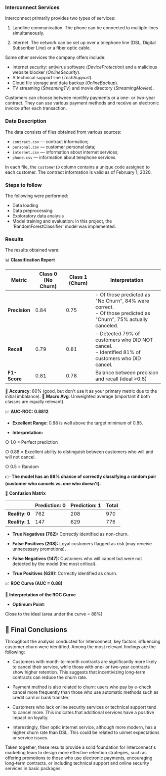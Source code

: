 ### Interconnect Services

Interconnect primarily provides two types of services:

1. Landline communication. The phone can be connected to multiple lines simultaneously.

2. Internet. The network can be set up over a telephone line (DSL, Digital Subscriber Line) or a fiber optic cable.

Some other services the company offers include:

- Internet security: antivirus software (*DeviceProtection*) and a malicious website blocker (*OnlineSecurity*).
- A technical support line (*TechSupport*).
- Cloud file storage and data backup (*OnlineBackup*).
- TV streaming (*StreamingTV*) and movie directory (*StreamingMovies*).
  
Customers can choose between monthly payments or a one- or two-year contract. They can use various payment methods and receive an electronic invoice after each transaction.

### Data Description

The data consists of files obtained from various sources:

- `contract.csv` — contract information;
- `personal.csv` — customer personal data;
- `internet.csv` — information about internet services;
- `phone.csv` — information about telephone services.

In each file, the `customerID` column contains a unique code assigned to each customer. The contract information is valid as of February 1, 2020.

### Steps to follow

The following were performed:

- Data loading
- Data preprocessing
- Exploratory data analysis
- Model training and evaluation: In this project, the 'RandomForestClassifier' model was implemented.

### Results

The results obtained were:

📊 **Classification Report**

| Metric | Class 0 (No Churn) | Class 1 (Churn) | Interpretation |
|---------------|--------------------|------------------|----------------|
| **Precision** | 0.84 | 0.75 | - Of those predicted as "No Churn", 84% were correct.<br>- Of those predicted as "Churn", 75% actually canceled. |
| **Recall** | 0.79 | 0.81 | - Detected 79% of customers who DID NOT cancel.<br>- Identified 81% of customers who DID cancel. |
| **F1-Score** | 0.81 | 0.78 | Balance between precision and recall (ideal >0.8) |

🔹 **Accuracy**: 80% (good, but don't use it as your primary metric due to the initial imbalance).
🔹 **Macro Avg**: Unweighted average (important if both classes are equally relevant).


📈 **AUC-ROC: 0.8812**

- **Excellent Range:** 0.88 is well above the target minimum of 0.85.

- **Interpretation:**

○ 1.0 = Perfect prediction

○ 0.88 = Excellent ability to distinguish between customers who will and will not cancel.

○ 0.5 = Random

👉 **The model has an 88% chance of correctly classifying a random pair (customer who cancels vs. one who doesn't).**

📌 **Confusion Matrix**

| | Prediction: 0 | Prediction: 1 | Total |
|---------------|--------------------|-----------------|----------------|
| **Reality: 0** | 762 | 208 | 970 |
| **Reality: 1** | 147 | 629 | 776 |

- **True Negatives (762):** Correctly identified as non-churn.

- **False Positives (208):** Loyal customers flagged as risk (may receive unnecessary promotions).

- **False Negatives (147):** Customers who will cancel but were not detected by the model (the most critical).

- **True Positives (629):** Correctly identified as churn.


📈 **ROC Curve (AUC = 0.88)**

🎯 **Interpretation of the ROC Curve**

- **Optimum Point**: 

Close to the ideal (area under the curve = 88%)


## 📌 Final Conclusions

Throughout the analysis conducted for Interconnect, key factors influencing customer churn were identified. Among the most relevant findings are the following:

- Customers with month-to-month contracts are significantly more likely to cancel their service, while those with one- or two-year contracts show higher retention. This suggests that incentivizing long-term contracts can reduce the churn rate.

- Payment method is also related to churn: users who pay by e-check cancel more frequently than those who use automatic methods such as credit card or bank transfer.

- Customers who lack online security services or technical support tend to cancel more. This indicates that additional services have a positive impact on loyalty.

- Interestingly, fiber optic internet service, although more modern, has a higher churn rate than DSL. This could be related to unmet expectations or service issues.

Taken together, these results provide a solid foundation for Interconnect's marketing team to design more effective retention strategies, such as offering promotions to those who use electronic payments, encouraging long-term contracts, or including technical support and online security services in basic packages.
